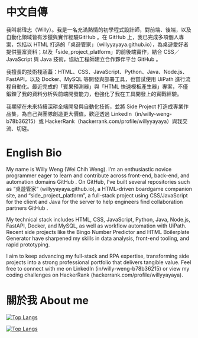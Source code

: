 <!--## Hi there 👋-->

<!--
**willyyayaya/willyyayaya** is a ✨ _special_ ✨ repository because its `README.md` (this file) appears on your GitHub profile.

Here are some ideas to get you started:

- 🔭 I’m currently working on ...
- 🌱 I’m currently learning ...
- 👯 I’m looking to collaborate on ...
- 🤔 I’m looking for help with ...
- 💬 Ask me about ...
- 📫 How to reach me: ...
- 😄 Pronouns: ...
- ⚡ Fun fact: ...
-->

<h1>中文自傳</h1>

我叫翁瑋志（Willy）。我是一名充滿熱情的初學程式設計師，對前端、後端，以及自動化領域皆有涉獵與實作經驗​
GitHub
。在 GitHub 上，我已完成多項個人專案，包括以 HTML 打造的「桌遊管家」（willyyayaya.github.io），為桌遊愛好者提供豐富資料；以及「side_project_platform」的前後端實作，結合 CSS／JavaScript 與 Java 技術，協助工程師建立合作夥伴平台​
GitHub
。

我擅長的技術棧涵蓋：HTML、CSS、JavaScript、Python、Java、Node.js、FastAPI，以及 Docker、MySQL 等開發與部署工具，也嘗試使用 UiPath 進行流程自動化。最近完成的「賓果預測器」與「HTML 快速模板產生器」專案，不僅鍛鍊了我的資料分析與前端開發能力，也強化了我在工具開發上的實戰經驗。

我期望在未來持續深耕全端開發與自動化技術，並將 Side Project 打造成專業作品集，為自己與團隊創造更大價值。歡迎透過 LinkedIn（in/willy-weng-b78b36215）或 HackerRank（hackerrank.com/profile/willyyayaya）與我交流、切磋。

<h1>English Bio</h1>

My name is Willy Weng (Wei Chih Weng). I’m an enthusiastic novice programmer eager to learn and contribute across front-end, back-end, and automation domains​
GitHub
. On GitHub, I’ve built several repositories such as “桌遊管家” (willyyayaya.github.io), a HTML-driven boardgame companion site, and “side_project_platform”, a full-stack project using CSS/JavaScript for the client and Java for the server to help engineers find collaboration partners​
GitHub
.

My technical stack includes HTML, CSS, JavaScript, Python, Java, Node.js, FastAPI, Docker, and MySQL, as well as workflow automation with UiPath. Recent side projects like the Bingo Number Predictor and HTML Boilerplate Generator have sharpened my skills in data analysis, front-end tooling, and rapid prototyping.

I aim to keep advancing my full-stack and RPA expertise, transforming side projects into a strong professional portfolio that delivers tangible value. Feel free to connect with me on LinkedIn (in/willy-weng-b78b36215) or view my coding challenges on HackerRank (hackerrank.com/profile/willyyayaya).

<h1>關於我 About me</h1>

[![Top Langs](https://github-readme-stats.vercel.app/api?username=willyyayaya&show_icons=true&theme=tokyonight)](https://github.com/willyyayaya)

[![Top Langs](https://github-readme-stats.vercel.app/api/top-langs/?username=willyyayaya&layout=compact&theme=tokyonight)](https://github.com/willyyayaya/github-readme-stats)
